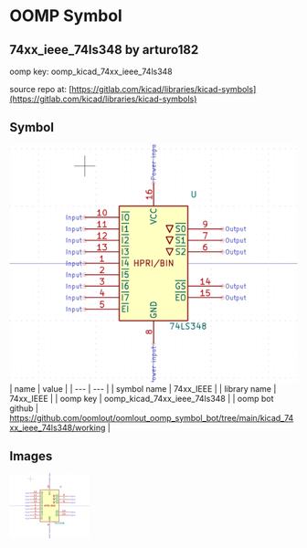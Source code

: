# OOMP Symbol  
## 74xx_ieee_74ls348  by arturo182  
  
oomp key: oomp_kicad_74xx_ieee_74ls348  
  
source repo at: [https://gitlab.com/kicad/libraries/kicad-symbols](https://gitlab.com/kicad/libraries/kicad-symbols)  
## Symbol  
  
[![working.png](working_600.png)](working.png)  
| name | value | 
| --- | --- | 
| symbol name | 74xx_IEEE | 
| library name | 74xx_IEEE | 
| oomp key | oomp_kicad_74xx_ieee_74ls348 | 
| oomp bot github | https://github.com/oomlout/oomlout_oomp_symbol_bot/tree/main/kicad_74xx_ieee_74ls348/working | 
## Images  
  
[![working.png](working_140.png)](working.png)  
